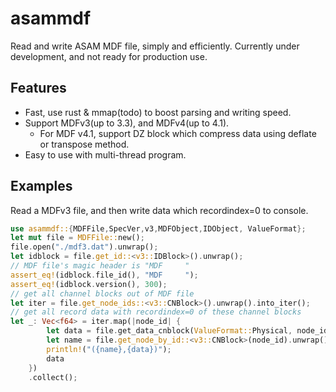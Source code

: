 asammdf
==========

Read and write ASAM MDF file, simply and efficiently. Currently under development, and not ready for production use.

Features
--------

* Fast, use rust & mmap(todo) to boost parsing and writing speed.
* Support MDFv3(up to 3.3), and MDFv4(up to 4.1).
    * For MDF v4.1, support DZ block which compress data using deflate or transpose method.
* Easy to use with multi-thread program.

Examples
--------

Read a MDFv3 file, and then write data which recordindex=0 to console.

```rust
use asammdf::{MDFFile,SpecVer,v3,MDFObject,IDObject, ValueFormat};
let mut file = MDFFile::new();
file.open("./mdf3.dat").unwrap();
let idblock = file.get_id::<v3::IDBlock>().unwrap();
// MDF file's magic header is "MDF     "
assert_eq!(idblock.file_id(), "MDF     ");
assert_eq!(idblock.version(), 300);
// get all channel blocks out of MDF file
let iter = file.get_node_ids::<v3::CNBlock>().unwrap().into_iter();
// get all record data with recordindex=0 of these channel blocks
let _: Vec<f64> = iter.map(|node_id| {
        let data = file.get_data_cnblock(ValueFormat::Physical, node_id, 0);
        let name = file.get_node_by_id::<v3::CNBlock>(node_id).unwrap().name();
        println!("({name},{data})");
        data
    })
    .collect();
```
